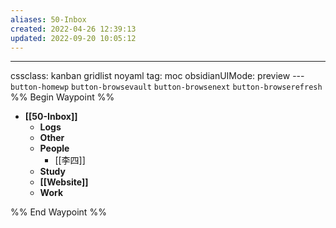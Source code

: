 ```yaml
---
aliases: 50-Inbox
created: 2022-04-26 12:39:13
updated: 2022-09-20 10:05:12
---
```

---
cssclass: kanban gridlist noyaml
tag: moc
obsidianUIMode: preview
--- `button-homewp` `button-browsevault` `button-browsenext` `button-browserefresh` 
%% Begin Waypoint %%
- **[[50-Inbox]]**
	- **Logs**
	- **Other**
	- **People**
		- [[李四]]
	- **Study**
	- **[[Website]]**
	- **Work**

%% End Waypoint %%
